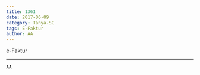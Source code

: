 ```yaml
---
title: 1361
date: 2017-06-09
category: Tanya-SC
tags: E-Faktur
author: AA
---
```


e-Faktur

---



`AA`
